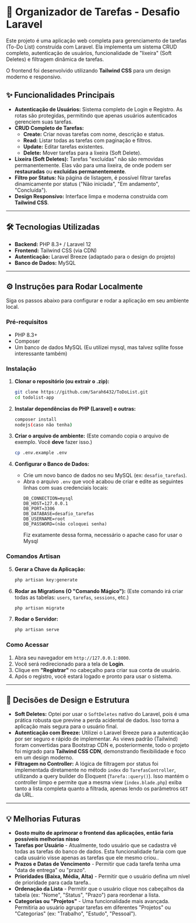 # 🚀 Organizador de Tarefas - Desafio Laravel

Este projeto é uma aplicação web completa para gerenciamento de tarefas (To-Do List) construída com Laravel. Ela implementa um sistema CRUD completo, autenticação de usuários, funcionalidade de "lixeira" (Soft Deletes) e filtragem dinâmica de tarefas.

O frontend foi desenvolvido utilizando **Tailwind CSS** para um design moderno e responsivo.

## ✨ Funcionalidades Principais

* **Autenticação de Usuários:** Sistema completo de Login e Registro. As rotas são protegidas, permitindo que apenas usuários autenticados gerenciem suas tarefas.
* **CRUD Completo de Tarefas:**
    * **Create:** Criar novas tarefas com nome, descrição e status.
    * **Read:** Listar todas as tarefas com paginação e filtros.
    * **Update:** Editar tarefas existentes.
    * **Delete:** Mover tarefas para a lixeira (Soft Delete).
* **Lixeira (Soft Deletes):** Tarefas "excluídas" não são removidas permanentemente. Elas vão para uma lixeira, de onde podem ser **restauradas** ou **excluídas permanentemente**.
* **Filtro por Status:** Na página de listagem, é possível filtrar tarefas dinamicamente por status ("Não iniciada", "Em andamento", "Concluída").
* **Design Responsivo:** Interface limpa e moderna construída com **Tailwind CSS**.

---

## 🛠️ Tecnologias Utilizadas

* **Backend:** PHP 8.3+ / Laravel 12
* **Frontend:** Tailwind CSS (via CDN)
* **Autenticação:** Laravel Breeze (adaptado para o design do projeto)
* **Banco de Dados:** MySQL

---

## ⚙️ Instruções para Rodar Localmente

Siga os passos abaixo para configurar e rodar a aplicação em seu ambiente local.

### Pré-requisitos
* PHP 8.3+
* Composer
* Um banco de dados MySQL (Eu utilizei mysql, mas talvez sqllite fosse interessante também)

### Instalação

1.  **Clonar o repositório (ou extrair o .zip):**
    ```bash
    git clone https://github.com/Sarah6432/ToDoList.git
    cd todolist-app
    ```

2.  **Instalar dependências do PHP (Laravel) e outras:**
    ```bash
    composer install
    nodejs(caso não tenha)
    ```

3.  **Criar o arquivo de ambiente:**
    (Este comando copia o arquivo de exemplo. Você **deve** fazer isso.)
    ```bash
    cp .env.example .env
    ```

4.  **Configurar o Banco de Dados:**
    * Crie um novo banco de dados no seu MySQL (ex: `desafio_tarefas`).
    * Abra o arquivo `.env` que você acabou de criar e edite as seguintes linhas com suas credenciais locais:
        ```env
        DB_CONNECTION=mysql
        DB_HOST=127.0.0.1
        DB_PORT=3306
        DB_DATABASE=desafio_tarefas
        DB_USERNAME=root
        DB_PASSWORD=(não coloquei senha)
        ```
        Fiz exatamente dessa forma, necessário o apache caso for usar o Mysql

### Comandos Artisan

5.  **Gerar a Chave da Aplicação:**
    ```bash
    php artisan key:generate
    ```

6.  **Rodar as Migrations (O "Comando Mágico"):**
    (Este comando irá criar todas as tabelas: `users`, `tarefas`, `sessions`, etc.)
    ```bash
    php artisan migrate
    ```

7.  **Rodar o Servidor:**
    ```bash
    php artisan serve
    ```

### Como Acessar

1.  Abra seu navegador em `http://127.0.0.1:8000`.
2.  Você será redirecionado para a tela de **Login**.
3.  Clique em **"Registrar"** no cabeçalho para criar sua conta de usuário.
4.  Após o registro, você estará logado e pronto para usar o sistema.

---

## 📝 Decisões de Design e Estrutura

* **Soft Deletes:** Optei por usar o `SoftDeletes` nativo do Laravel, pois é uma prática robusta que previne a perda acidental de dados. Isso torna a aplicação mais segura para o usuário final.
* **Autenticação com Breeze:** Utilizei o Laravel Breeze para a autenticação por ser seguro e rápido de implementar. As views padrão (Tailwind) foram convertidas para Bootstrap CDN e, posteriormente, todo o projeto foi migrado para **Tailwind CSS CDN**, demonstrando flexibilidade e foco em um design moderno.
* **Filtragem no Controller:** A lógica de filtragem por status foi implementada diretamente no método `index` do `TarefasController`, utilizando a query builder do Eloquent (`Tarefa::query()`). Isso mantém o controller limpo e permite que a mesma view (`index.blade.php`) exiba tanto a lista completa quanto a filtrada, apenas lendo os parâmetros `GET` da URL.

---

## 💡 Melhorias Futuras
* **Gosto muito de aprimorar o frontend das aplicações, então faria possíveis melhorias nisso**
* **Tarefas por Usuário** - Atualmente, todo usuário que se cadastra vê todas as tarefas do banco de dados. Esta funcionalidade faria com que cada usuário visse apenas as tarefas que ele mesmo criou..
* **Prazos e Datas de Vencimento** - Permitir que cada tarefa tenha uma "data de entrega" ou "prazo".
* **Prioridades (Baixa, Média, Alta)** - Permitir que o usuário defina um nível de prioridade para cada tarefa..
* **Ordenação da Lista** - Permitir que o usuário clique nos cabeçalhos da tabela (ex: "Nome", "Status", "Prazo") para reordenar a lista.
* **Categorias ou "Projetos"** - Uma funcionalidade mais avançada. Permitiria ao usuário agrupar tarefas em diferentes "Projetos" ou "Categorias" (ex: "Trabalho", "Estudo", "Pessoal").
